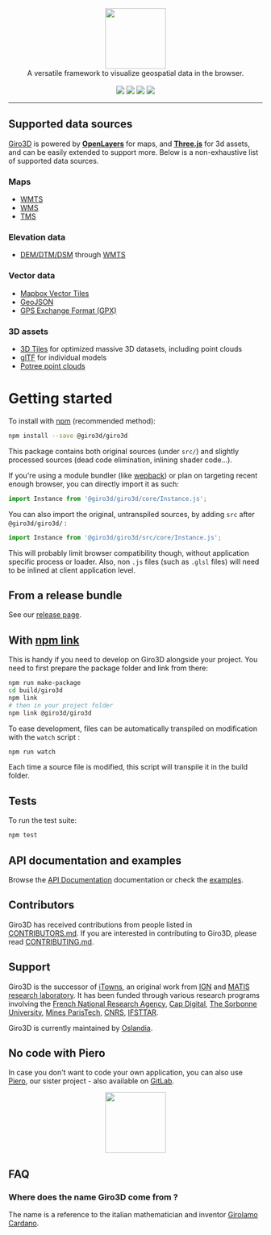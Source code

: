 <div align="center">
  <a href="https://giro3d.org">
    <img src="https://giro3d.org/images/giro3d_logo.svg" height="120">
  </a>
</div>

<div align="center">
  A versatile framework to visualize geospatial data in the browser.
</div>

<br>

<div align="center">
  <a href="https://gitlab.com/giro3d/giro3d/badges/main/pipeline.svg"><img src="https://gitlab.com/giro3d/giro3d/badges/main/pipeline.svg"></a>
  <a href="https://gitlab.com/giro3d/giro3d/badges/main/coverage.svg"><img src="https://gitlab.com/giro3d/giro3d/badges/main/coverage.svg"></a>
  <a href="https://www.npmjs.com/package/@giro3d/giro3d"><img src="https://img.shields.io/npm/v/@giro3d/giro3d?color=blue"></a>
  <a href="https://matrix.to/#/#giro3d:matrix.org"><img src="https://img.shields.io/matrix/giro3d:matrix.org"></a>
</div>

<hr/>

## Supported data sources

[Giro3D](https://giro3d.org) is powered by **[OpenLayers](https://openlayers.org/)** for maps,
and **[Three.js](https://threejs.org)** for 3d assets, and can be easily extended to support more. Below is a non-exhaustive list of supported data sources.

### Maps

- [WMTS](https://www.ogc.org/standards/wmts)
- [WMS](https://www.ogc.org/standards/wms)
- [TMS](https://www.ogc.org/standards/tms)

### Elevation data

- [DEM/DTM/DSM](https://gisgeography.com/dem-dsm-dtm-differences/) through [WMTS](https://www.ogc.org/standards/wmts)

### Vector data

- [Mapbox Vector Tiles](https://docs.mapbox.com/data/tilesets/guides/vector-tiles-introduction/)
- [GeoJSON](https://geojson.org/)
- [GPS Exchange Format (GPX)](https://en.wikipedia.org/wiki/GPS_Exchange_Format)

### 3D assets

- [3D Tiles](https://github.com/CesiumGS/3d-tiles) for optimized massive 3D datasets, including point clouds
- [glTF](https://github.com/KhronosGroup/glTF) for individual models
- [Potree point clouds](https://github.com/potree/potree)

# Getting started

To install with [npm](https://www.npmjs.com/) (recommended method):

```bash
npm install --save @giro3d/giro3d
```

This package contains both original sources (under `src/`) and slightly processed sources (dead code elimination, inlining shader code...).

If you're using a module bundler (like [wepback](https://webpack.js.org/)) or plan on targeting recent enough browser, you can
directly import it as such:

```js
import Instance from '@giro3d/giro3d/core/Instance.js';
```

You can also import the original, untranspiled sources, by adding `src` after `@giro3d/giro3d/` :

```js
import Instance from '@giro3d/giro3d/src/core/Instance.js';
```

This will probably limit browser compatibility though, without application specific process or
loader. Also, non `.js` files (such as `.glsl` files) will need to be inlined at client application
level.

## From a release bundle

See our [release page](https://gitlab.com/giro3d/giro3d/-/releases).

## With [npm link](https://docs.npmjs.com/cli/v8/commands/npm-link)

This is handy if you need to develop on Giro3D alongside your project. You need to first prepare the
package folder and link from there:

```bash
npm run make-package
cd build/giro3d
npm link
# then in your project folder
npm link @giro3d/giro3d
```

To ease development, files can be automatically transpiled on modification with the `watch` script :

```bash
npm run watch
```

Each time a source file is modified, this script will transpile it in the build folder.

## Tests

To run the test suite:

```bash
npm test
```

## API documentation and examples

Browse the [API Documentation](http://giro3d.org/apidoc/index.html) documentation or check the [examples](http://giro3d.org/examples/index.html).

## Contributors

Giro3D has received contributions from people listed in [CONTRIBUTORS.md](CONTRIBUTORS.md).
If you are interested in contributing to Giro3D, please read [CONTRIBUTING.md](CONTRIBUTING.md).

## Support

Giro3D is the successor of [iTowns](https://www.itowns-project.org/), an original work from [IGN](https://www.ign.fr/institut/identity-card) and [MATIS research laboratory](https://www.ensg.eu/MATIS-laboratory).
It has been funded through various research programs involving the [French National Research Agency](https://anr.fr/en/), [Cap Digital](https://www.capdigital.com/en/), [The Sorbonne University](https://www.sorbonne-universite.fr/en), [Mines ParisTech](https://mines-paristech.eu/), [CNRS](https://www.cnrs.fr/en), [IFSTTAR](https://www.ifsttar.fr/en).

Giro3D is currently maintained by [Oslandia](http://www.oslandia.com).

## No code with Piero

In case you don't want to code your own application, you can also use [Piero](https://app.giro3d.org), our sister project - also available on [GitLab](https://gitlab.com/giro3d/piero).

<div align="center">
  <a href="https://app.giro3d.org">
    <img src="https://app.giro3d.org/piero_logo.svg" height="120">
  </a>
</div>

## FAQ

### Where does the name Giro3D come from ?

The name is a reference to the italian mathematician and inventor [Girolamo Cardano](https://en.wikipedia.org/wiki/Gerolamo_Cardano).
